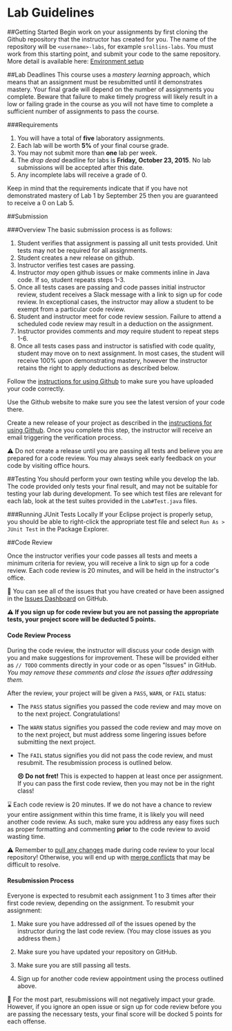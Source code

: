 Lab Guidelines
===================

##Getting Started
Begin work on your assignments by first cloning the Github repository that the instructor has created for you. The name of the repository will be `<username>-labs`, for example `srollins-labs`. You must work from this starting point, and submit your code to the same repository. More detail is available here: [Environment setup](environment.md)

##Lab Deadlines
This course uses a *mastery learning* approach, which means that an assignment must be resubmitted until it demonstrates mastery. Your final grade will depend on the number of assignments you complete. Beware that failure to make timely progress will likely result in a low or failing grade in the course as you will not have time to complete a sufficient number of assignments to pass the course.

###Requirements

1. You will have a total of **five** laboratory assignments.
2. Each lab will be worth **5%** of your final course grade.
3. You may not submit more than **one** lab per week. 
4. The *drop dead* deadline for labs is  **Friday, October 23, 2015**. No lab submissions will be accepted after this date. 
5. Any incomplete labs will receive a grade of 0.

Keep in mind that the requirements indicate that if you have not demonstrated mastery of Lab 1 by September 25 then you are guaranteed to receive a 0 on Lab 5.

##Submission

###Overview
The basic submission process is as follows:

1. Student verifies that assignment is passing all unit tests provided. Unit tests may not be required for all assignments.
2. Student creates a new release on github.
3. Instructor verifies test cases are passing.
4. Instructor *may* open github issues or make comments inline in Java code. If so, student repeats steps 1-3.
5. Once all tests cases are passing and code passes initial instructor review, student receives a Slack message with a link to sign up for code review. In exceptional cases, the instructor may allow a student to be exempt from a particular code review.
6. Student and instructor meet for code review session. Failure to attend a scheduled code review may result in a deduction on the assignment.
7. Instructor provides comments and *may* require student to repeat steps 1-6. 
8. Once all tests cases pass and instructor is satisfied with code quality, student may move on to next assignment. In most cases, the student will receive 100% upon demonstrating mastery, however the instructor retains the right to apply deductions as described below.

Follow the [instructions for using Github](environment.md) to make sure you have uploaded your code correctly.

Use the Github website to make sure you see the latest version of your code there.

Create a new release of your project as described in the [instructions for using Github](githubinstructions.md#submission). Once you complete this step, the instructor will receive an email triggering the verification process. 

:warning:  Do not create a release until you are passing all tests and believe you are prepared for a code review. You may always seek early feedback on your code by visiting office hours. 

##Testing
You should perform your own testing while you develop the lab. The code provided only tests your final result, and may not be suitable for testing your lab during development. To see which test files are relevant for each lab, look at the test suites provided in the `Lab#Test.java` files. 

###Running JUnit Tests Locally
If your Eclipse project is properly setup, you should be able to right-click the appropriate test file and select `Run As > JUnit Test` in the Package Explorer.

##Code Review

Once the instructor verifies your code passes all tests and meets a minimum criteria for review, you will receive a link to sign up for a code review. Each code review is 20 minutes, and will be held in the instructor's office. 

:memo: You can see all of the issues that you have created or have been assigned in the [Issues Dashboard](https://github.com/dashboard/issues/) on GitHub.

**:warning: If you sign up for code review but you are not passing the appropriate tests, your project score will be deducted 5 points.**

#### Code Review Process ####

During the code review, the instructor will discuss your code design with you and make suggestions for improvement. These will be provided either as `// TODO` comments directly in your code or as open "Issues" in GitHub. *You may remove these comments and close the issues after addressing them.*

After the review, your project will be given a `PASS`, `WARN`, or `FAIL` status:

- The `PASS` status signifies you passed the code review and may move on to the next project. Congratulations!

- The `WARN` status signifies you passed the code review and may move on to the next project, but must address some lingering issues before submitting the next project.

- The `FAIL` status signifies you did not pass the code review, and must resubmit. The resubmission process is outlined below.

  **:persevere: Do not fret!** This is expected to happen at least once per assignment. If you can pass the first code review, then you may not be in the right class!

:hourglass: Each code review is 20 minutes. If we do not have a chance to review your entire assignment within this time frame, it is likely you will need another code review. As such, make sure you address any easy fixes such as proper formatting and commenting **prior** to the code review to avoid wasting time.

:warning: Remember to [pull any changes](https://help.github.com/articles/fetching-a-remote#pull) made during code review to your local repository! Otherwise, you will end up with [merge conflicts](https://help.github.com/articles/resolving-a-merge-conflict-from-the-command-line) that may be difficult to resolve.

#### Resubmission Process ####

Everyone is expected to resubmit each assignment 1 to 3 times after their first code review, depending on the assignment. To resubmit your assignment:

1. Make sure you have addressed *all* of the issues opened by the instructor during the last code review. (You may close issues as you address them.)

2. Make sure you have updated your repository on GitHub.

3. Make sure you are still passing all tests.

4. Sign up for another code review appointment using the process outlined above.

:memo: For the most part, resubmissions will not negatively impact your grade. However, if you ignore an open issue or sign up for code review before you are passing the necessary tests, your final score will be docked 5 points for each offense.
